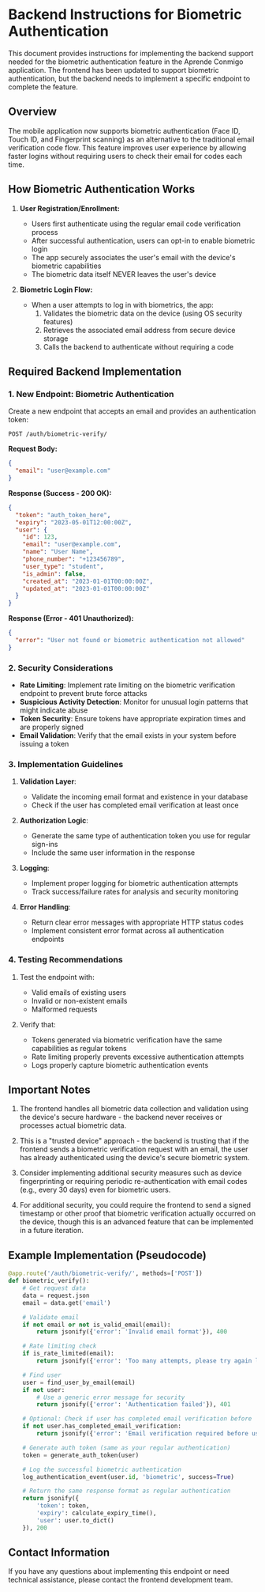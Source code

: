 # Backend Instructions for Biometric Authentication

This document provides instructions for implementing the backend support needed for the biometric authentication feature in the Aprende Conmigo application. The frontend has been updated to support biometric authentication, but the backend needs to implement a specific endpoint to complete the feature.

## Overview

The mobile application now supports biometric authentication (Face ID, Touch ID, and Fingerprint scanning) as an alternative to the traditional email verification code flow. This feature improves user experience by allowing faster logins without requiring users to check their email for codes each time.

## How Biometric Authentication Works

1. **User Registration/Enrollment:**
   - Users first authenticate using the regular email code verification process
   - After successful authentication, users can opt-in to enable biometric login
   - The app securely associates the user's email with the device's biometric capabilities
   - The biometric data itself NEVER leaves the user's device

2. **Biometric Login Flow:**
   - When a user attempts to log in with biometrics, the app:
     1. Validates the biometric data on the device (using OS security features)
     2. Retrieves the associated email address from secure device storage
     3. Calls the backend to authenticate without requiring a code

## Required Backend Implementation

### 1. New Endpoint: Biometric Authentication

Create a new endpoint that accepts an email and provides an authentication token:

```
POST /auth/biometric-verify/
```

**Request Body:**
```json
{
  "email": "user@example.com"
}
```

**Response (Success - 200 OK):**
```json
{
  "token": "auth_token_here",
  "expiry": "2023-05-01T12:00:00Z",
  "user": {
    "id": 123,
    "email": "user@example.com",
    "name": "User Name",
    "phone_number": "+123456789",
    "user_type": "student",
    "is_admin": false,
    "created_at": "2023-01-01T00:00:00Z",
    "updated_at": "2023-01-01T00:00:00Z"
  }
}
```

**Response (Error - 401 Unauthorized):**
```json
{
  "error": "User not found or biometric authentication not allowed"
}
```

### 2. Security Considerations

- **Rate Limiting**: Implement rate limiting on the biometric verification endpoint to prevent brute force attacks
- **Suspicious Activity Detection**: Monitor for unusual login patterns that might indicate abuse
- **Token Security**: Ensure tokens have appropriate expiration times and are properly signed
- **Email Validation**: Verify that the email exists in your system before issuing a token

### 3. Implementation Guidelines

1. **Validation Layer**:
   - Validate the incoming email format and existence in your database
   - Check if the user has completed email verification at least once

2. **Authorization Logic**:
   - Generate the same type of authentication token you use for regular sign-ins
   - Include the same user information in the response

3. **Logging**:
   - Implement proper logging for biometric authentication attempts
   - Track success/failure rates for analysis and security monitoring

4. **Error Handling**:
   - Return clear error messages with appropriate HTTP status codes
   - Implement consistent error format across all authentication endpoints

### 4. Testing Recommendations

1. Test the endpoint with:
   - Valid emails of existing users
   - Invalid or non-existent emails
   - Malformed requests

2. Verify that:
   - Tokens generated via biometric verification have the same capabilities as regular tokens
   - Rate limiting properly prevents excessive authentication attempts
   - Logs properly capture biometric authentication events

## Important Notes

1. The frontend handles all biometric data collection and validation using the device's secure hardware - the backend never receives or processes actual biometric data.

2. This is a "trusted device" approach - the backend is trusting that if the frontend sends a biometric verification request with an email, the user has already authenticated using the device's secure biometric system.

3. Consider implementing additional security measures such as device fingerprinting or requiring periodic re-authentication with email codes (e.g., every 30 days) even for biometric users.

4. For additional security, you could require the frontend to send a signed timestamp or other proof that biometric verification actually occurred on the device, though this is an advanced feature that can be implemented in a future iteration.

## Example Implementation (Pseudocode)

```python
@app.route('/auth/biometric-verify/', methods=['POST'])
def biometric_verify():
    # Get request data
    data = request.json
    email = data.get('email')

    # Validate email
    if not email or not is_valid_email(email):
        return jsonify({'error': 'Invalid email format'}), 400

    # Rate limiting check
    if is_rate_limited(email):
        return jsonify({'error': 'Too many attempts, please try again later'}), 429

    # Find user
    user = find_user_by_email(email)
    if not user:
        # Use a generic error message for security
        return jsonify({'error': 'Authentication failed'}), 401

    # Optional: Check if user has completed email verification before
    if not user.has_completed_email_verification:
        return jsonify({'error': 'Email verification required before using biometric login'}), 401

    # Generate auth token (same as your regular authentication)
    token = generate_auth_token(user)

    # Log the successful biometric authentication
    log_authentication_event(user.id, 'biometric', success=True)

    # Return the same response format as regular authentication
    return jsonify({
        'token': token,
        'expiry': calculate_expiry_time(),
        'user': user.to_dict()
    }), 200
```

## Contact Information

If you have any questions about implementing this endpoint or need technical assistance, please contact the frontend development team.
